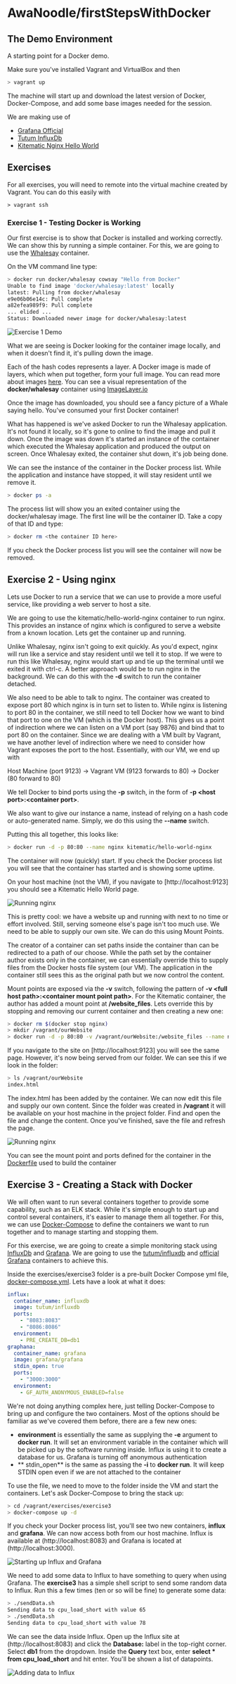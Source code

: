 # AwaNoodle/firstStepsWithDocker

## The Demo Environment

A starting point for a Docker demo. 

Make sure you've installed Vagrant and VirtualBox and then 

```bash
> vagrant up
```

The machine will start up and download the latest version of Docker, Docker-Compose, and add some base images needed for the session.

We are making use of
- [Grafana Official](https://hub.docker.com/r/grafana/grafana/)
- [Tutum InfluxDb](https://hub.docker.com/r/tutum/influxdb/)
- [Kitematic Nginx Hello World](https://hub.docker.com/r/kitematic/hello-world-nginx/)

## Exercises

For all exercises, you will need to remote into the virtual machine created by Vagrant. You can do this easily with 

```
> vagrant ssh
```

### Exercise 1 - Testing Docker is Working

Our first exercise is to show that Docker is installed and working correctly. We can show this by running a simple container. For this, we are going to use the [Whalesay](https://hub.docker.com/r/docker/whalesay/) container. 

On the VM command line type:

```bash
> docker run docker/whalesay cowsay "Hello from Docker"
Unable to find image 'docker/whalesay:latest' locally
latest: Pulling from docker/whalesay
e9e06b06e14c: Pull complete
a82efea989f9: Pull complete
... elided ...
Status: Downloaded newer image for docker/whalesay:latest
```

![Exercise 1 Demo](/exercises/exercise1/demo.gif)


What we are seeing is Docker looking for the container image locally, and when it doesn't find it, it's pulling down the image. 

Each of the hash codes represents a layer. A Docker image is made of layers, which when put together, form your full image. You can read more about images [here](http://tuhrig.de/layering-of-docker-images/). You can see a visual representation of the **docker/whalesay** container using [ImageLayer.io](https://imagelayers.io/?images=docker%2Fwhalesay:latest)

Once the image has downloaded, you should see a fancy picture of a Whale saying hello. You've consumed your first Docker container!

What has happened is we've asked Docker to run the Whalesay application. It's not found it locally, so it's gone to online to find the image and pull it down. Once the image was down it's started an instance of the container which executed the Whalesay application and produced the output on screen. Once Whalesay exited, the container shut down, it's job being done. 

We can see the instance of the container in the Docker process list. While the application and instance have stopped, it will stay resident until we remove it. 

```bash
> docker ps -a
```

The process list will show you an exited container using the docker/whalesay image. The first line will be the container ID. Take a copy of that ID and type:

```bash
> docker rm <the container ID here>
```

If you check the Docker process list you will see the container will now be removed. 


## Exercise 2 - Using nginx

Lets use Docker to run a service that we can use to provide a more useful service, like providing a web server to host a site.

We are going to use the kitematic/hello-world-nginx container to run nginx. This provides an instance of nginx which is configured to serve a website from a known location. Lets get the container up and running.

Unlike Whalesay, nginx isn't going to exit quickly. As you'd expect, nginx will run like a service and stay resident until we tell it to stop. If we were to run this like Whalesay, nginx would start up and tie up the terminal until we exited it with ctrl-c. A better approach would be to run nginx in the background. We can do this with the **-d** switch to run the container detached. 

We also need to be able to talk to nginx. The container was created to expose port 80 which nginx is in turn set to listen to. While nginx is listening to port 80 in the container, we still need to tell Docker how we want to bind that port to one on the VM (which is the Docker host). This gives us a point of indirection where we can listen on a VM port (say 9876) and bind that to port 80 on the container. Since we are dealing with a VM built by Vagrant, we have another level of indirection where we need to consider how Vagrant exposes the port to the host. Essentially, with our VM, we end up with

Host Machine (port 9123) -> Vagrant VM (9123 forwards to 80) -> Docker (80 forward to 80)

We tell Docker to bind ports using the **-p** switch, in the form of **-p \<host port\>:\<container port\>**. 

We also want to give our instance a name, instead of relying on a hash code or auto-generated name. Simply, we do this using the **--name** switch.

Putting this all together, this looks like:

```bash
> docker run -d -p 80:80 --name nginx kitematic/hello-world-nginx
```

The container will now (quickly) start. If you check the Docker process list you will see that the container has started and is showing some uptime. 

On your host machine (not the VM), if you navigate to [http://localhost:9123] you should see a Kitematic Hello World page.

![Running nginx](/exercises/exercise2/demoA.gif)

This is pretty cool: we have a website up and running with next to no time or effort involved. Still, serving someone else's page isn't too much use. We need to be able to supply our own site. We can do this using Mount Points. 

The creator of a container can set paths inside the container than can be redirected to a path of our choose. While the path set by the container author exists only in the container, we can essentially override this to supply files from the Docker hosts file system (our VM). The application in the container still sees this as the original path but we now control the content. 

Mount points are exposed via the **-v** switch, following the pattern of **-v \<full host path\>:\<container mount point path\>**. For the Kitematic container, the author has added a mount point at **/website_files**. Lets override this by stopping and removing our current container and then creating a new one:

```bash
> docker rm $(docker stop nginx)
> mkdir /vagrant/ourWebsite
> docker run -d -p 80:80 -v /vagrant/ourWebsite:/website_files --name nginx kitematic/hello-world-nginx
```

If you navigate to the site on [http://localhost:9123] you will see the same page. However, it's now being served from our folder. We can see this if we look in the folder:

```bash
> ls /vagrant/ourWebsite
index.html
```

The index.html has been added by the container. We can now edit this file and supply our own content. Since the folder was created in **/vagrant** it will be available on your host machine in the project folder. Find and open the file and change the content. Once you've finished, save the file and refresh the page.

![Running nginx](/exercises/exercise2/demoB.gif)

You can see the mount point and ports defined for the container in the [Dockerfile](/exercises/exercise2/Dockerfile) used to build the container

## Exercise 3 - Creating a Stack with Docker

We will often want to run several containers together to provide some capability, such as an ELK stack. While it's simple enough to start up and control several containers, it's easier to manage them all together. For this, we can use [Docker-Compose](https://docs.docker.com/compose/) to define the containers we want to run together and to manage starting and stopping them.

For this exercise, we are going to create a simple monitoring stack using [InfluxDb](https://influxdb.com/) and [Grafana](http://grafana.org/). We are going to use the [tutum/influxdb](https://hub.docker.com/r/tutum/influxdb/) and [official Grafana](https://hub.docker.com/r/grafana/grafana/) containers to achieve this.

Inside the exercises/exercise3 folder is a pre-built Docker Compose yml file, [docker-compose.yml](/exercises/exercise3/docker-compose.yml). Lets have a look at what it does:

```yml
influx:
  container_name: influxdb
  image: tutum/influxdb
  ports:
    - "8083:8083"
    - "8086:8086"
  environment:
    - PRE_CREATE_DB=db1
graphana:
  container_name: grafana
  image: grafana/grafana
  stdin_open: true
  ports: 
    - "3000:3000"
  environment:
    - GF_AUTH_ANONYMOUS_ENABLED=false
```

We're not doing anything complex here, just telling Docker-Compose to bring up and configure the two containers. Most of the options should be familiar as we've covered them before, there are a few new ones:
- **environment** is essentially the same as supplying the **-e** argument to **docker run**. It will set an environment variable in the container which will be picked up by the software running inside. Influx is using it to create a database for us. Grafana is turning off anonymous authentication
- ** stdin_open** is the same as passing the **-i** to **docker run**. It will keep STDIN open even if we are not attached to the container

To use the file, we need to move to the folder inside the VM and start the containers. Let's ask Docker-Compose to bring the stack up:

```bash
> cd /vagrant/exercises/exercise3
> docker-compose up -d
```

If you check your Docker process list, you'll see two new containers, **influx** and **grafana**. We can now access both from our host machine. Influx is available at (http://localhost:8083) and Grafana is located at (http://localhost:3000).

![Starting up Influx and Grafana](/exercises/exercise3/demoA.gif)

We need to add some data to Influx to have something to query when using Grafana. The **exercise3** has a simple shell script to send some random data to Influx. Run this a few times (ten or so will be fine) to generate some data:

```bash
> ./sendData.sh
Sending data to cpu_load_short with value 65
> ./sendData.sh
Sending data to cpu_load_short with value 78
```

We can see the data inside Influx. Open up the Influx site at (http://localhost:8083) and click the **Database:** label in the top-right corner. Select **db1** from the dropdown. Inside the **Query** text box, enter **select \* from cpu_load_short** and hit enter. You'll be shown a list of datapoints.

![Adding data to Influx](/exercises/exercise3/demoB.gif)